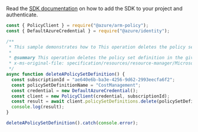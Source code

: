 Read the [SDK documentation](https://github.com/Azure/azure-sdk-for-js/blob/%40azure%2Farm-policy_5.0.1/sdk/policy/arm-policy/README.md) on how to add the SDK to your project and authenticate.

```javascript
const { PolicyClient } = require("@azure/arm-policy");
const { DefaultAzureCredential } = require("@azure/identity");

/**
 * This sample demonstrates how to This operation deletes the policy set definition in the given subscription with the given name.
 *
 * @summary This operation deletes the policy set definition in the given subscription with the given name.
 * x-ms-original-file: specification/resources/resource-manager/Microsoft.Authorization/stable/2021-06-01/examples/deletePolicySetDefinition.json
 */
async function deleteAPolicySetDefinition() {
  const subscriptionId = "ae640e6b-ba3e-4256-9d62-2993eecfa6f2";
  const policySetDefinitionName = "CostManagement";
  const credential = new DefaultAzureCredential();
  const client = new PolicyClient(credential, subscriptionId);
  const result = await client.policySetDefinitions.delete(policySetDefinitionName);
  console.log(result);
}

deleteAPolicySetDefinition().catch(console.error);
```

